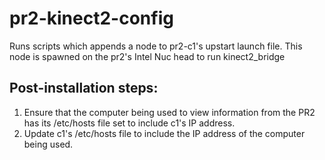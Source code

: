 # pr2-kinect2-config
Runs scripts which appends a node to pr2-c1's upstart launch file. This node is spawned on the pr2's Intel Nuc head to run kinect2_bridge

## Post-installation steps:
1. Ensure that the computer being used to view information from the PR2 has its /etc/hosts file set to include c1's IP address.
2. Update c1's /etc/hosts file to include the IP address of the computer being used.
